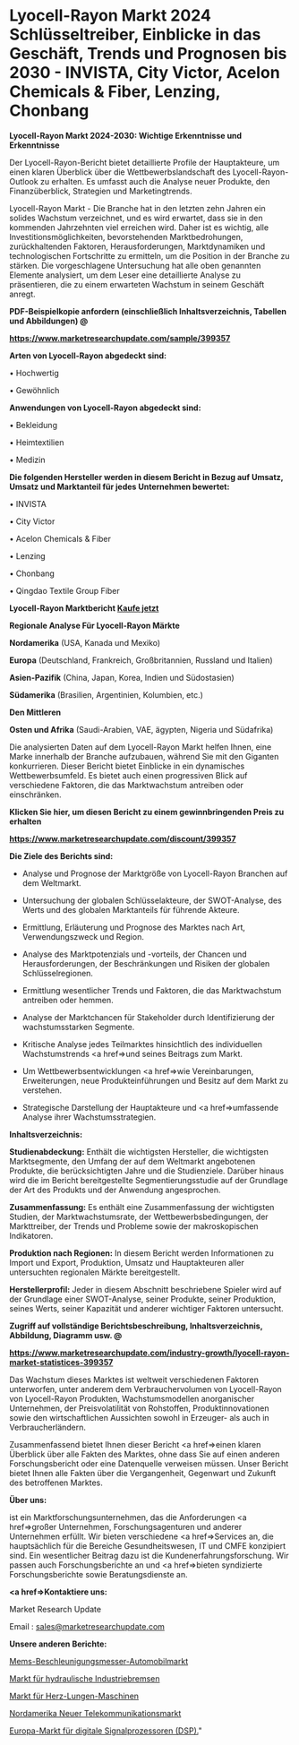 # Lyocell-Rayon Markt 2024 Schlüsseltreiber, Einblicke in das Geschäft, Trends und Prognosen bis 2030 - INVISTA, City Victor, Acelon Chemicals & Fiber, Lenzing, Chonbang

<strong>Lyocell-Rayon Markt 2024-2030: Wichtige Erkenntnisse und Erkenntnisse</strong>

Der Lyocell-Rayon-Bericht bietet detaillierte Profile der Hauptakteure, um einen klaren Überblick über die Wettbewerbslandschaft des Lyocell-Rayon-Outlook zu erhalten. Es umfasst auch die Analyse neuer Produkte, den Finanzüberblick, Strategien und Marketingtrends.

Lyocell-Rayon Markt - Die Branche hat in den letzten zehn Jahren ein solides Wachstum verzeichnet, und es wird erwartet, dass sie in den kommenden Jahrzehnten viel erreichen wird. Daher ist es wichtig, alle Investitionsmöglichkeiten, bevorstehenden Marktbedrohungen, zurückhaltenden Faktoren, Herausforderungen, Marktdynamiken und technologischen Fortschritte zu ermitteln, um die Position in der Branche zu stärken. Die vorgeschlagene Untersuchung hat alle oben genannten Elemente analysiert, um dem Leser eine detaillierte Analyse zu präsentieren, die zu einem erwarteten Wachstum in seinem Geschäft anregt.



<strong><b>PDF-Beispielkopie anfordern (einschließlich Inhaltsverzeichnis, Tabellen und Abbildungen) @ </b></strong>

<strong><a href=https://www.marketresearchupdate.com/sample/399357>

<strong>https://www.marketresearchupdate.com/sample/399357</u></a></strong></strong>



<strong>Arten von Lyocell-Rayon abgedeckt sind:</strong>

• Hochwertig

• Gewöhnlich



<strong>Anwendungen von Lyocell-Rayon abgedeckt sind:</strong>

• Bekleidung

• Heimtextilien

• Medizin



<strong>Die folgenden Hersteller werden in diesem Bericht in Bezug auf Umsatz, Umsatz und Marktanteil für jedes Unternehmen bewertet:</strong>

• INVISTA

• City Victor

• Acelon Chemicals & Fiber

• Lenzing

• Chonbang

• Qingdao Textile Group Fiber



<strong>Lyocell-Rayon Marktbericht <a href=https://www.marketresearchupdate.com/buynow/399357>Kaufe jetzt</a></strong>



<strong>Regionale Analyse Für Lyocell-Rayon Märkte</strong>



<strong>Nordamerika</strong> (USA, Kanada und Mexiko)



<strong>Europa</strong> (Deutschland, Frankreich, Großbritannien, Russland und Italien)



<strong>Asien-Pazifik</strong> (China, Japan, Korea, Indien und Südostasien)



<strong>Südamerika</strong> (Brasilien, Argentinien, Kolumbien, etc.)



<strong>Den Mittleren</strong> 

<strong>Osten und Afrika</strong> (Saudi-Arabien, VAE, ägypten, Nigeria und Südafrika)

Die analysierten Daten auf dem Lyocell-Rayon Markt helfen Ihnen, eine Marke innerhalb der Branche aufzubauen, während Sie mit den Giganten konkurrieren. Dieser Bericht bietet Einblicke in ein dynamisches Wettbewerbsumfeld. Es bietet auch einen progressiven Blick auf verschiedene Faktoren, die das Marktwachstum antreiben oder einschränken.



<strong>Klicken Sie hier, um diesen Bericht zu einem gewinnbringenden Preis zu erhalten
</strong>

<strong><a href=https://www.marketresearchupdate.com/discount/399357>https://www.marketresearchupdate.com/discount/399357</b></u></strong></a>



<strong>Die Ziele des Berichts sind:</strong>

- Analyse und Prognose der Marktgröße von Lyocell-Rayon Branchen auf dem Weltmarkt.

- Untersuchung der globalen Schlüsselakteure, der SWOT-Analyse, des Werts und des globalen Marktanteils für führende Akteure.

- Ermittlung, Erläuterung und Prognose des Marktes nach Art, Verwendungszweck und Region.

- Analyse des Marktpotenzials und -vorteils, der Chancen und Herausforderungen, der Beschränkungen und Risiken der globalen Schlüsselregionen.

- Ermittlung wesentlicher Trends und Faktoren, die das Marktwachstum antreiben oder hemmen.

- Analyse der Marktchancen für Stakeholder durch Identifizierung der wachstumsstarken Segmente.

- Kritische Analyse jedes Teilmarktes hinsichtlich des individuellen Wachstumstrends <a href=>und</a> seines Beitrags zum Markt.

- Um Wettbewerbsentwicklungen <a href=>wie</a> Vereinbarungen, Erweiterungen, neue Produkteinführungen und Besitz auf dem Markt zu verstehen.

- Strategische Darstellung der Hauptakteure und <a href=>umfas</a>sende Analyse ihrer Wachstumsstrategien.



<strong>Inhaltsverzeichnis:</strong>



<strong>Studienabdeckung:</strong> Enthält die wichtigsten Hersteller, die wichtigsten Marktsegmente, den Umfang der auf dem Weltmarkt angebotenen Produkte, die berücksichtigten Jahre und die Studienziele. Darüber hinaus wird die im Bericht bereitgestellte Segmentierungsstudie auf der Grundlage der Art des Produkts und der Anwendung angesprochen.



<strong>Zusammenfassung:</strong> Es enthält eine Zusammenfassung der wichtigsten Studien, der Marktwachstumsrate, der Wettbewerbsbedingungen, der Markttreiber, der Trends und Probleme sowie der makroskopischen Indikatoren.



<strong>Produktion nach Regionen:</strong> In diesem Bericht werden Informationen zu Import und Export, Produktion, Umsatz und Hauptakteuren aller untersuchten regionalen Märkte bereitgestellt.



<strong>Herstellerprofil:</strong> Jeder in diesem Abschnitt beschriebene Spieler wird auf der Grundlage einer SWOT-Analyse, seiner Produkte, seiner Produktion, seines Werts, seiner Kapazität und anderer wichtiger Faktoren untersucht.



<strong><b>Zugriff auf vollständige Berichtsbeschreibung, Inhaltsverzeichnis, Abbildung, Diagramm usw. @ </b></strong>

<strong><a href=https://www.marketresearchupdate.com/industry-growth/lyocell-rayon-market-statistices-399357>https://www.marketresearchupdate.com/industry-growth/lyocell-rayon-market-statistices-399357</a></strong>

Das Wachstum dieses Marktes ist weltweit verschiedenen Faktoren unterworfen, unter anderem dem Verbrauchervolumen von Lyocell-Rayon von Lyocell-Rayon Produkten, Wachstumsmodellen anorganischer Unternehmen, der Preisvolatilität von Rohstoffen, Produktinnovationen sowie den wirtschaftlichen Aussichten sowohl in Erzeuger- als auch in Verbraucherländern.

Zusammenfassend bietet Ihnen dieser Bericht <a href=>einen</a> klaren Überblick über alle Fakten des Marktes, ohne dass Sie auf einen anderen Forschungsbericht oder eine Datenquelle verweisen müssen. Unser Bericht bietet Ihnen alle Fakten über die Vergangenheit, Gegenwart und Zukunft des betroffenen Marktes.



<strong>Über uns:</strong>

 ist ein Marktforschungsunternehmen, das die Anforderungen <a href=>großer</a> Unternehmen, Forschungsagenturen und anderer Unternehmen erfüllt. Wir bieten verschiedene <a href=>Services</a> an, die hauptsächlich für die Bereiche Gesundheitswesen, IT und CMFE konzipiert sind. Ein wesentlicher Beitrag dazu ist die Kundenerfahrungsforschung. Wir passen auch Forschungsberichte an und <a href=>bieten</a> syndizierte Forschungsberichte sowie Beratungsdienste an.



<strong><a href=>Kontaktiere uns:</a></strong>

Market Research Update

Email : sales@marketresearchupdate.com



<strong>Unsere anderen Berichte:</strong>

<a href=https://www.linkedin.com/pulse/mems-accelerometer-automotive-market-size-share>Mems-Beschleunigungsmesser-Automobilmarkt</a>

<a href=https://www.linkedin.com/pulse/hydraulic-industrial-brake-market-research>Markt für hydraulische Industriebremsen</a>

<a href=https://www.linkedin.com/pulse/heart-lung-machines-market-size-industry-growth>Markt für Herz-Lungen-Maschinen</a>

<a href=https://www.linkedin.com/pulse/north-america-new-telecoms-market-demand>Nordamerika Neuer Telekommunikationsmarkt</a>

<a href=https://www.linkedin.com/pulse/europe-digital-signal-processor-dsp-market-size2023-2030>Europa-Markt für digitale Signalprozessoren (DSP).</a>"
